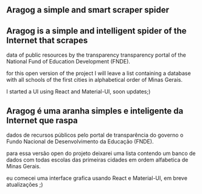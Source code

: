 ## Aragog a simple and smart scraper spider

## Aragog is a simple and intelligent spider of the Internet that scrapes
 data of public resources by the transparency transparency portal of 
  the National Fund of Education Development (FNDE).

  for this open version of the project I will leave a list containing a database 
  with all schools of the first cities in alphabetical order of Minas Gerais.

  I started a UI using React and Material-UI, 
  soon updates;)


 
## Aragog é uma aranha simples e inteligente da Internet que raspa 
 dados de recursos públicos pelo portal de transparência do governo o 
 Fundo Nacional de Desenvolvimento da Educação (FNDE).

 para essa versão open do projeto deixarei uma lista contendo um banco de dados
  com todas escolas das primeiras cidades em ordem alfabetica de Minas Gerais.

  eu comecei uma interface grafica usando React e Material-UI, 
  em breve atualizações ;)

 
